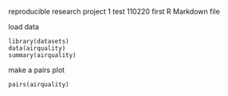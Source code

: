 reproducible research project 1
test 110220
first R Markdown file

load data

```{r}
library(datasets)
data(airquality)
summary(airquality)
```

make a pairs plot

```{r}
pairs(airquality)
```
